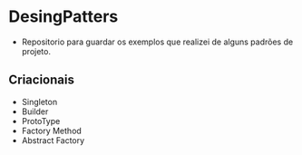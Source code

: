# DesingPatters

* Repositorio para guardar os exemplos que realizei de alguns padrões de projeto.

## Criacionais

* Singleton
* Builder
* ProtoType
* Factory Method
* Abstract Factory 
